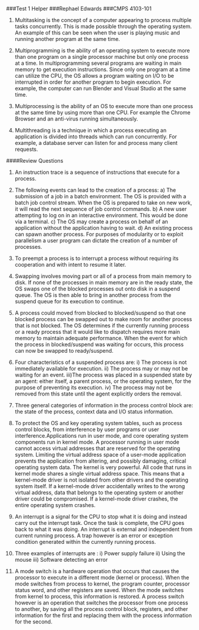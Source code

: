 ###Test 1 Helper
###Rephael Edwards
###CMPS 4103-101

1. Multitasking is the concept of a computer appearing to process multiple tasks concurrently. 
    This is made possible through the operating system. An example of this can be seen when the 
    user is playing music and running another program at the same time.

2. Multiprogramming is the ability of an operating system to execute more than one program on a 
   single processor machine but only one process at a time. In multiprogramming several programs 
   are waiting in main memory to get execution instructions. Since only one program at a time can
   utilize the CPU, the OS allows a program waiting on I/O to be interrupted in order for another
   program to begin execution. For example, the computer can run Blender and Visual Studio at the same time.

3. Multiprocessing is the ability of an OS to execute more than one process at the same time 
   by using more than one CPU. For example the Chrome Browser and an anti-virus running simultaneously.

4. Multithreading is a technique in which a process executing an application is divided into threads 
   which can run concurrently. For example, a database server can listen for and process many client requests.

####Review Questions

1. An instruction trace is a sequence of instructions that execute for a process.

2. The following events can lead to the creation of a process: 
  a) The submission of a job in a batch environment. The OS is provided with a batch job control stream. 
    When the OS is prepared to take on new work, it will read the next sequence of job control commands.
  b) A new user attempting to log on in an interactive environment. This would be done via a terminal.
  c) The OS may create a process on behalf of an application without the application having to wait.
  d) An existing process can spawn another process. For purposes of modularity or to exploit parallelism
     a user program can dictate the creation of a number of processes.
     
3. To preempt a process is to interrupt a process without requiring its cooperation and with intent 
   to resume it later.

4. Swapping involves moving part or all of a process from main memory to disk. If none of the processes 
   in main memory are in the ready state, the OS swaps one of the blocked processes out onto disk in a 
   suspend queue. The OS is then able to bring in another process from the suspend queue for its execution 
   to continue.

5. A process could moved from blocked to blocked/suspend so that one blocked process can be swapped 
   out to make room for another process that is not blocked. The OS determines if the currently running 
   process or a ready process that it would like to dispatch requires more main memory to maintain 
   adequate performance. When the event for which the process in blocked/suspend was waiting for occurs, 
   this process can now be swapped to ready/suspend.

6. Four characteristics of a suspended process are:
      i)  The process is not immediately available for execution.
      ii) The process may or may not be waiting for an event.
      iii)The process was placed in a suspended state by an agent: either itself, a parent process, 
          or the operating system, for the purpose of preventing its execution.
      iv) The process may not be removed from this state until the agent explicitly orders the removal.

7. Three general categories of information in the process control block are: the state of the process, 
   context data and I/O status information.
   
8. To protect the OS and key operating system tables, such as process control blocks, from interference 
  by user programs or user interference.Applications run in user mode, and core operating system components
  run in kernel mode. A processor running in user mode cannot access virtual addresses that are reserved
  for the operating system. Limiting the virtual address space of a user-mode application prevents the
  application from altering, and possibly damaging, critical operating system data. The kernel is very powerful.
  All code that runs in kernel mode shares a single virtual address space. This means that a kernel-mode driver
  is not isolated from other drivers and the operating system itself. If a kernel-mode driver accidentally writes
  to the wrong virtual address, data that belongs to the operating system or another driver could be compromised.
  If a kernel-mode driver crashes, the entire operating system crashes.

9. An interrupt is a signal for the CPU to stop what it is doing and instead carry out the interrupt task.
  Once the task is complete, the CPU goes back to what it was doing. An interrupt is external and independent
  from current running process. A trap however is an error or exception condition generated within the
  currently running process.

10. Three examples of interrupts are :
      i)  Power supply failure
      ii)  Using the mouse
      iii) Software detecting an error

11. A mode switch is a hardware operation that occurs that causes the processor to execute in a different mode
  (kernel or process). When the mode switches from process to kernel, the program counter, processor status word,
  and other registers are saved. When the mode switches from kernel to process, this information is restored. 
  A process switch however is an operation that switches the processor from one process to another, by saving
  all the process control block, registers, and other information for the first and replacing them with the process
  information for the second.



